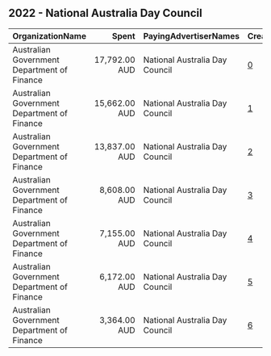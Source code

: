 ## 2022 - National Australia Day Council 
|OrganizationName|Spent|PayingAdvertiserNames|CreativeUrls|Impressions|Genders|AgeBrackets|CountryCodes|BillingAddresses|CandidateBallotInformation|
|:---|---:|:---|:---|---:|:---|:---|:---|:---|:---|
|Australian Government Department of Finance|17,792.00 AUD|National Australia Day Council|[0](https://www.snap.com/political-ads/asset/013ddfb65a7ce03d1f6c123d91a2e0c0f9a1f372f39ee489a495f08387150ced?mediaType=mp4)|2,081,365||18-34|australia|"100 Chalmers Street,Surry Hills,2010,AU"||
|Australian Government Department of Finance|15,662.00 AUD|National Australia Day Council|[1](https://www.snap.com/political-ads/asset/0eaa41ff8e7c6d7b7b44889b18af54ebc5d26e23e0043c169508f6ae351319de?mediaType=mp4)|2,652,392||18-34|australia|"100 Chalmers Street,Surry Hills,2010,AU"||
|Australian Government Department of Finance|13,837.00 AUD|National Australia Day Council|[2](https://www.snap.com/political-ads/asset/e370566ba9e1cd85fc253c28fde599d336dbc30f9ab165451d06c26cba428144?mediaType=mp4)|2,478,828||18-34|australia|"100 Chalmers Street,Surry Hills,2010,AU"||
|Australian Government Department of Finance|8,608.00 AUD|National Australia Day Council|[3](https://www.snap.com/political-ads/asset/3546e0d59edadd2113ab4424016dc1be8df4d53cef15bdfa0f1068069ce2a7e3?mediaType=mp4)|1,836,561||18-34|australia|"100 Chalmers Street,Surry Hills,2010,AU"||
|Australian Government Department of Finance|7,155.00 AUD|National Australia Day Council|[4](https://www.snap.com/political-ads/asset/1aa6f28c30b49376d700c9ccc13d823df343d86b0ad3ca73ceb81784a9e50749?mediaType=mp4)|1,507,286||18-34|australia|"100 Chalmers Street,Surry Hills,2010,AU"||
|Australian Government Department of Finance|6,172.00 AUD|National Australia Day Council|[5](https://www.snap.com/political-ads/asset/8721d76bc8e82733a8e7394735aadedc8c4f93fc03c41c0ca389b324a437e8dc?mediaType=mp4)|1,338,671||18-34|australia|"100 Chalmers Street,Surry Hills,2010,AU"||
|Australian Government Department of Finance|3,364.00 AUD|National Australia Day Council|[6](https://www.snap.com/political-ads/asset/59594174c7d4906a18a9eb9c65846413a9aa13cbbf498bad7f21fe4509898f38?mediaType=mp4)|733,258||18-34|australia|"100 Chalmers Street,Surry Hills,2010,AU"||

